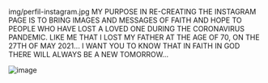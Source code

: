 img/perfil-instagram.jpg
MY PURPOSE IN RE-CREATING THE INSTAGRAM PAGE IS TO BRING IMAGES AND MESSAGES OF FAITH AND HOPE TO PEOPLE WHO HAVE LOST A LOVED ONE DURING THE CORONAVIRUS PANDEMIC. LIKE ME THAT I LOST MY FATHER AT THE AGE OF 70, ON THE 27TH OF MAY 2021... I WANT YOU TO KNOW THAT IN FAITH IN GOD THERE WILL ALWAYS BE A NEW TOMORROW...


![image](https://user-images.githubusercontent.com/96793064/148662432-a1dbd3b0-fc72-4e7b-bc17-294a149791cd.png)

